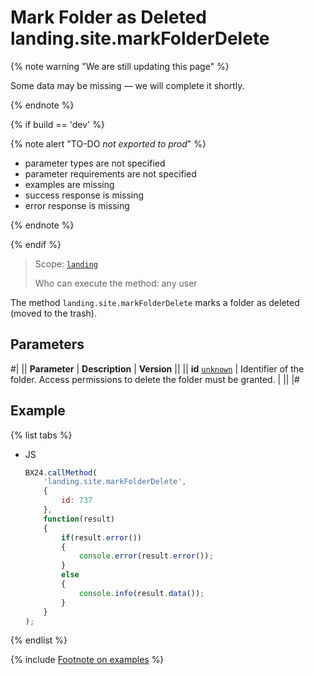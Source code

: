 # Mark Folder as Deleted landing.site.markFolderDelete

{% note warning "We are still updating this page" %}

Some data may be missing — we will complete it shortly.

{% endnote %}

{% if build == 'dev' %}

{% note alert "TO-DO _not exported to prod_" %}

- parameter types are not specified
- parameter requirements are not specified
- examples are missing
- success response is missing
- error response is missing

{% endnote %}

{% endif %}

> Scope: [`landing`](../../scopes/permissions.md)
>
> Who can execute the method: any user

The method `landing.site.markFolderDelete` marks a folder as deleted (moved to the trash).

## Parameters

#|
|| **Parameter** | **Description** | **Version** ||
|| **id**
[`unknown`](../../data-types.md) | Identifier of the folder. Access permissions to delete the folder must be granted. | ||
|#

## Example

{% list tabs %}

- JS

    ```js
    BX24.callMethod(
        'landing.site.markFolderDelete',
        {
            id: 737
        },
        function(result)
        {
            if(result.error())
            {
                console.error(result.error());
            }
            else
            {
                console.info(result.data());
            }
        }
    );
    ```

{% endlist %}

{% include [Footnote on examples](../../../_includes/examples.md) %}